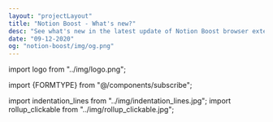 ```yaml
---
layout: "projectLayout"
title: "Notion Boost - What's new?"
desc: "See what's new in the latest update of Notion Boost browser extension"
date: "09-12-2020"
og: "notion-boost/img/og.png"
---
```


import logo from "../img/logo.png";

import {FORMTYPE} from "@/components/subscribe";

import indentation_lines from "../img/indentation_lines.jpg";
import rollup_clickable from "../img/rollup_clickable.jpg";

<Title logo={logo} txt="Notion Boost" homeURL = "/notion-boost" />

## What's new in this update ✨

### v3.0

<TagDate>Sep 2021</TagDate>

- ✔ **Add indentation lines to lists**  
  Add vertical indentation lines to bullet and to-do lists.

<Img src={indentation_lines} type="ss" />

- ✔ **Make Rollup URLs clickable**  
  Make URLs in Rollup property clickable. Works for both: table and as page properties.

<Img src={rollup_clickable} type="ss" />

- ✔ **Support for \*.notion.site domain**  
  Notion Boost is now supported on all _\*.notion.site_ URLs.

- 🐞 Fixed bug where `Add more height to page` wasn't working properly.
- 🐞 Fixed bug where headings with links were not shown in the `outline`.
- 🐞 Fixed bug where `Show full text on hover` wasn't working for URL types in table.
- 🐞 Fixed bug where `Full width for all pages` wasn't working on inline tables.
- 🐞 Fixed bug where `Full width for all pages` feature wasn't working with Grammarly extension.

> PS: I also built seamless 2-way sync between Notion ⇋ Google Calendar, Try for Free: [Easypie.app](https://easypie.app?ref=whats-new/shoutout)

---

<Social/>

---

<SubscribeForm type={FORMTYPE.Generic} />

---

## Previous updates

### v2.2

<TagDate>June 2021</TagDate>

- ✔ **Added search box**  
  The features list is growing, and finding a particular feature could be PITA, so I added a search box to find features quickly.

- ✔ **Open full pages instead of preview**  
  Long awaited feature is finally here! Now you can bypass preview and open full pages of a table, board, etc. by default.

- ✔ **Handy button to quickly hide Outline on current page**  
  Sometimes we need to hide the outline for just the current page, and for that, we need to go to the extension settings and then disable the outline feature.  
  Now, there is a new `outline` button shown on pages which will temporarily hide the outline on the current page (until the page refresh). And of course, You can permanently disable the outline feature for all pages from the extension settings.

- ✔ **Narrow spacing between list items** `pro`  
  Fit more content on screen by reducing space between items in a list, i.e., bullet, checkbox, toggle list, etc.

- 🐞 Fixed bug where emojis 👀 weren't showing in outline view.
- 🐞 Fixed bug where the outline wasn't working for the Korean language.
- 🐞 'Disable popup menu when pasting external links' will now work for preview pages also.

### v2.0

I added many features ✔ and fixed bugs 🐞 in this release:

- ✔ **You can now install Notion Boost on Microsoft Edge**  
  More details: https://gourav.io/notion-boost#microsoft-edge

- ✔ **Show code line numbers**  
  Added option to show line numbers for code blocks.

- ✔ **Enable spellcheck inside code blocks**  
  Added option to show squiggly red lines for any spelling mistakes inside code blocks.

- ✔ **Disable popup when pasting external links**  
  Added option to disable popup which comes when pasting any external URL into Notion page.

- ✔ **Hide backlinks for all pages**  
  Added option to hide backlinks section from all pages.

- ✔ **Hide notification icon** `pro`  
  Hide red notification icon from sidebar when it's in closed state and hide notification number from tab title.
- ✔ **Add more height to page** `pro`  
  Add more height to page by hiding top padding, image cover, & icon.

- 🐞 In outline section, when heading length is too long full heading text will be shown on mouse hover.
- 🐞 "Small text for all pages" setting will work for preview pages also.
- 🐞 "Hide comments section" setting will work for preview pages also.
- 🐞 Emoji in page headings will also reflect in "Outline" section.
- 🐞 Fixed Slash menu not hiding in some cases.

Added [privacy policy](https://gourav.io/notion-boost#privacy-policy) section.  
tldr; Notion Boost extension does not store or send any data from your Notion account.

#### [Announcement]:

<TagDate>May 2021</TagDate>

I've been working on this extension since last year (2020), and I realized that building and maintaining a high-quality extension on top of an ever-changing product (Notion) requires a lot of skill and time.  
Having said that, I will continue to work on this extension, and I need your support.  
All the existing features will remain free to use. Going forward, there will be two types of new features that come to this extension: the first ones, which will be completely free, and others that will come under the `pro` tag.  
You can unlock all `pro` features for a lifetime by a one-time payment. Please consider this as a means to support your developer. It will encourage me to maintain this extension further and introduce new features.

You can make from inside the Notion Boost extension to use all `pro` features. You don't need to pay again for `pro` features even when you use this extension on different browsers or uninstall/reinstall this extension later.

### v1.8

- Broke down `small text & full width` setting into 2 seperate settings `Set full width for all pages` and `Set small text for all pages`. Thanks for feedback.
- Full text on hover will trigger after some delay. Thanks for feedback.
- Full text on hover is also supported for timeline view.
- Fixed bug where NB settings were being reset after any drag-drop action in page.

### v1.7

Added new features 🎉

- **Show full text on hover:**  
   Show full text in table cells on mouse hover.
- **Hide 'Hidden columns' in board view:**  
  Truly hide 'Hidden columns' in Kanban board view.
- **Left align images:**  
   Align document images to left instead of center.

**Other info:**

- Reached 2k+ downloads within 3 months of launch in Chrome store 🙌. Thank you all!
- Fixed bug: slash menu wasn't hiding after space in some cases.

### v1.6

Added 3 new features 🎉

- 'Scroll to top' button:  
  Added button at the bottom-right corner of page for scrolling back to top. Quite useful for lengthy pages. The button will be visible only when the page has scrolled down a bit.
- Close Slash command menu after space:  
  Slash command menu which appears when pressing '/' key will be closed back by pressing the space key.
- Don't show Slash command menu when pressing '/':  
  Don't show the Slash command menu when pressing '/' key. Slash command menu will still be shown by clicking + ⁝⁝ icon. This setting can't be enabled along with 'Close Slash command menu after space' and vice-versa.
- Fixed bug where the outline wasn't visible for 2 column headings.

### v1.5

- Small text & Full width for all pages:  
  Option to set small text and full width for all pages by default. This locally adjusts the text and width without clicking on the Notion page toggles. So no page change is saved to the server.
- Hide comments section from all pages. Useful when working solo.

### v1.0

Birth of this extension 🐣

- Show Outline:  
  Show sticky outline (table of contents) for pages that have headings or sub-headings. The outline will be shown on the right side of the page. Very useful for navigating a page with lots of content.
- Hide floating help button from all pages. This button is located on the bottom-right corner of pages.
- Bolder text in dark mode:  
  Fix poorly recognizable bold text when using Notion in dark mode
